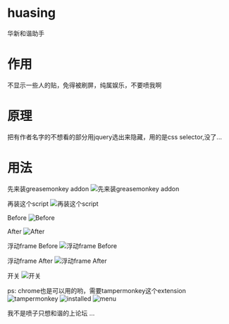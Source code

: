# huasing
华新和谐助手

作用
==
不显示一些人的贴，免得被刷屏，纯属娱乐，不要喷我啊

原理
==
把有作者名字的不想看的部分用jquery选出来隐藏，用的是css selector,没了...

用法
==
先来装greasemonkey addon
![先来装greasemonkey addon](http://i.imgur.com/P6s1324.png)

再装这个script
![再装这个script](http://i.imgur.com/LSNfd9q.png)

Before
![Before](http://i.imgur.com/A9hNh2P.png)

After
![After](http://i.imgur.com/4ghAtCM.png)

浮动frame Before
![浮动frame Before](http://i.imgur.com/Cr86UQu.png)

浮动frame After
![浮动frame After](http://i.imgur.com/r0dCeGh.png)

开关
![开关](http://i.imgur.com/1xzOj1E.png)

ps: chrome也是可以用的哟，需要tampermonkey这个extension
![tampermonkey](http://i.imgur.com/sABUNuL.png)
![installed](http://i.imgur.com/UoNGBtU.png)
![menu](http://i.imgur.com/YsbHMdY.png)

我不是喷子只想和谐的上论坛 ...
